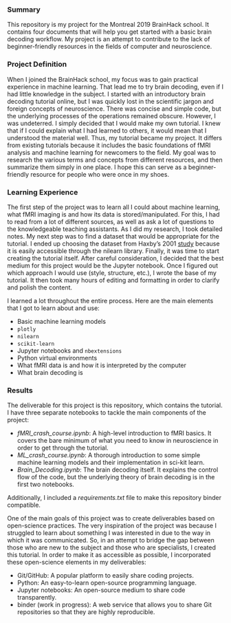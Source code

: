 ### Summary

This repository is my project for the Montreal 2019 BrainHack school. It contains four documents that will help you get started with a basic brain decoding workflow. My project is an attempt to contribute to the lack of beginner-friendly resources in the fields of computer and neuroscience. 

### Project Definition

When I joined the BrainHack school, my focus was to gain practical experience in machine learning. That lead me to try brain decoding, even if I had little knowledge in the subject. I started with an introductory brain decoding tutorial online, but I was quickly lost in the scientific jargon and foreign concepts of neuroscience. There was concise and simple code, but the underlying processes of the operations remained obscure. However, I was undeterred. I simply decided that I would make my own tutorial. I knew that if I could explain what I had learned to others, it would mean that I understood the material well. Thus, my tutorial became my project. It differs from existing tutorials because it includes the basic foundations of fMRI analysis and machine learning for newcomers to the field. My goal was to research the various terms and concepts from different resources, and then summarize them simply in one place. I hope this can serve as a beginner-friendly resource for people who were once in my shoes. 

### Learning Experience

The first step of the project was to learn all I could about machine learning, what fMRI imaging is and how its data is stored/manipulated. For this, I had to read from a lot of different sources, as well as ask a lot of questions to the knowledgeable teaching assistants. As I did my research, I took detailed notes. My next step was to find a dataset that would be appropriate for the tutorial. I ended up choosing the dataset from Haxby’s 2001 [study](http://www.sciencemag.org/cgi/pmidlookup?view=long&pmid=11577229) because it is easily accessible through the nilearn library. Finally, it was time to start creating the tutorial itself. After careful consideration, I decided that the best medium for this project would be the Jupyter notebook. Once I figured out which approach I would use (style, structure, etc.), I wrote the base of my tutorial. It then took many hours of editing and formatting in order to clarify and polish the content.

I learned a lot throughout the entire process. Here are the main elements that I got to learn about and use: 

- Basic machine learning models
- `plotly`
- `nilearn`
- `scikit-learn`
- Jupyter notebooks and `nbextensions`
- Python virtual environments
- What fMRI data is and how it is interpreted by the computer
- What brain decoding is

### Results

The deliverable for this project is this repository, which contains the tutorial. I have three separate notebooks to tackle the main components of the project: 

- _fMRI_crash_course.ipynb_: A high-level introduction to fMRI basics. It covers the bare minimum of what you need to know in neuroscience in order to get through the tutorial. 
- _ML_crash_course.ipynb_: A thorough introduction to some simple machine learning models and their implementation in sci-kit learn. 
- _Brain_Decoding.ipynb_: The brain decoding itself. It explains the control flow of the code, but the underlying theory of brain decoding is in the first two notebooks.  

Additionally, I included a _requirements.txt_ file to make this repository binder compatible. 

One of the main goals of this project was to create deliverables based on open-science practices. The very inspiration of the project was because I struggled to learn about something I was interested in due to the way in which it was communicated. So, in an attempt to bridge the gap between those who are new to the subject and those who are specialists, I created this tutorial. In order to make it as accessible as possible, I incorporated these open-science elements in my deliverables:  

- Git/GitHub: A popular platform to easily share coding projects.
- Python: An easy-to-learn open-source programming language.
- Jupyter notebooks: An open-source medium to share code transparently.
- binder (work in progress): A web service that allows you to share Git repositories so that they are highly reproducible.
